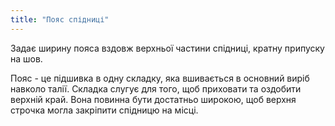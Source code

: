 ```yaml
---
title: "Пояс спідниці"
---
```


Задає ширину пояса вздовж верхньої частини спідниці, кратну припуску на шов.

Пояс - це підшивка в одну складку, яка вшивається в основний виріб навколо талії. Складка слугує для того, щоб приховати та оздобити верхній край. Вона повинна бути достатньо широкою, щоб верхня строчка могла закріпити спідницю на місці.
